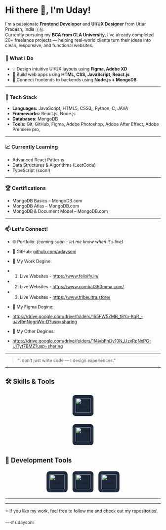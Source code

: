 # Hi there 👋, I'm Uday! 

I'm a passionate **Frontend Developer** and **UI/UX Designer** from Uttar Pradesh, India 🇮🇳.  
Currently pursuing my **BCA from GLA University**, I've already completed 20+ freelance projects — helping real-world clients turn their ideas into clean, responsive, and functional websites.

### 🚀 What I Do
- 💡 Design intuitive UI/UX layouts using **Figma, Adobe XD**
- 🔧 Build web apps using **HTML, CSS, JavaScript, React.js**
- 🔗 Connect frontends to backends using **Node.js + MongoDB**

---

### 🧰 Tech Stack
- **Languages:** JavaScript, HTML5, CSS3,, Python, C, JAVA
- **Frameworks:** React.js, Node.js
- **Databases:** MongoDB
- **Tools:** Git, GitHub, Figma, Adobe Photoshop, Adobe After Effect, Adobe Premiere pro, 

---

### 📈 Currently Learning
- Advanced React Patterns  
- Data Structures & Algorithms (LeetCode)  
- TypeScript (soon!)  

---

### 🏆 Certifications
- MongoDB Basics – MongoDB.com  
- MongoDB Atlas – MongoDB.com  
- MongoDB & Document Model – MongoDB.com  

---

### 📫 Let's Connect!
- 🌐 Portfolio: *(coming soon – let me know when it's live)*  
- 🐙 GitHub: [github.com/udaysoni](https://github.com/udaysoni)  
- 💼 My Work Degine:
- 1. Live Websites - https://www.felixify.in/
- 2. Live Websites - https://www.combat360mma.com/
- 3. Live Websites - https://www.tribeultra.store/
  
- 💼 My Figma Degine:
- https://drive.google.com/drive/folders/165FW5ZMB_t8Ya-KqR_-uJvRmNggnWo-D?usp=sharing

- 💼 My Other Degines:
- https://drive.google.com/drive/folders/1f4ivbFhDy10N_UzxRpNxPG-UiTyt7BMZ?usp=sharing

-----------------------------------------------------------------------------------------

> “I don't just write code — I design experiences.”

-----------------------------------------------------------------------------------------

## 🛠️ Skills & Tools

<p align="center">
  <span style="background:#1e293b; border-radius:10px; padding:10px; display:inline-block; margin:6px;">
    <img src="https://skillicons.dev/icons?i=js,html,css,py,c,mongodb,nodejs,react&theme=dark" alt="Python" height="48" />
  </span>

  
  <p align = "center">  
  <span style="background:#1e293b; border-radius:10px; padding:10px; display:inline-block; margin:6px;">
    <img src="https://skillicons.dev/icons?i=blender,figma,ps,xd,ae&theme=dark" alt="Flask" height="48" />
  </span>
</p>
<p align = "center">
</p>


## 🔧 Development Tools

<p align="center">
  <span style="background:#1e293b; border-radius:10px; padding:10px; display:inline-block; margin:6px;">
  <img src="https://skillicons.dev/icons?i=github&theme=dark" alt="GitHub" height="48" />
</span>
<span style="background:#1e293b; border-radius:10px; padding:10px; display:inline-block; margin:6px;">
  <img src="https://skillicons.dev/icons?i=vscode&theme=dark" alt="VS Code" height="48" />
</span>
<span style="background:#1e293b; border-radius:10px; padding:10px; display:inline-block; margin:6px;">
  <img src="https://skillicons.dev/icons?i=discord&theme=dark" alt="Discord" height="48" />
</span>
</p>

---


---

⭐️ If you like my work, feel free to follow me and check out my repositories!

---# udaysoni
